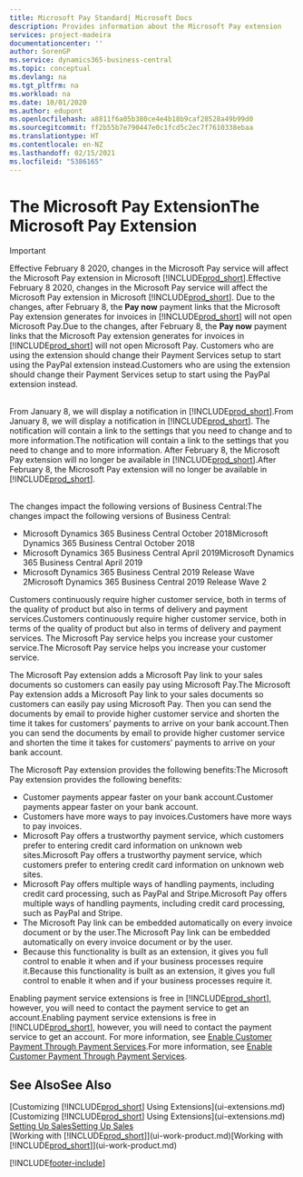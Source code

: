 ```yaml
---
title: Microsoft Pay Standard| Microsoft Docs
description: Provides information about the Microsoft Pay extension
services: project-madeira
documentationcenter: ''
author: SorenGP
ms.service: dynamics365-business-central
ms.topic: conceptual
ms.devlang: na
ms.tgt_pltfrm: na
ms.workload: na
ms.date: 10/01/2020
ms.author: edupont
ms.openlocfilehash: a8811f6a05b380ce4e4b18b9caf28528a49b99d0
ms.sourcegitcommit: ff2b55b7e790447e0c1fcd5c2ec7f7610338ebaa
ms.translationtype: HT
ms.contentlocale: en-NZ
ms.lasthandoff: 02/15/2021
ms.locfileid: "5386165"
---
```

# <a name="the-microsoft-pay-extension"></a><span data-ttu-id="15701-103">The Microsoft Pay Extension</span><span class="sxs-lookup"><span data-stu-id="15701-103">The Microsoft Pay Extension</span></span>

> [!IMPORTANT]
> <span data-ttu-id="15701-104">Effective February 8 2020, changes in the Microsoft Pay service will affect the Microsoft Pay extension in Microsoft [!INCLUDE[prod_short](includes/prod_long.md)].</span><span class="sxs-lookup"><span data-stu-id="15701-104">Effective February 8 2020, changes in the Microsoft Pay service will affect the Microsoft Pay extension in Microsoft [!INCLUDE[prod_short](includes/prod_long.md)].</span></span> <span data-ttu-id="15701-105">Due to the changes, after February 8, the **Pay now** payment links that the Microsoft Pay extension generates for invoices in [!INCLUDE[prod_short](includes/prod_short.md)] will not open Microsoft Pay.</span><span class="sxs-lookup"><span data-stu-id="15701-105">Due to the changes, after February 8, the **Pay now** payment links that the Microsoft Pay extension generates for invoices in [!INCLUDE[prod_short](includes/prod_short.md)] will not open Microsoft Pay.</span></span> <span data-ttu-id="15701-106">Customers who are using the extension should change their Payment Services setup to start using the PayPal extension instead.</span><span class="sxs-lookup"><span data-stu-id="15701-106">Customers who are using the extension should change their Payment Services setup to start using the PayPal extension instead.</span></span><br /></br>
>
> <span data-ttu-id="15701-107">From January 8, we will display a notification in [!INCLUDE[prod_short](includes/prod_short.md)].</span><span class="sxs-lookup"><span data-stu-id="15701-107">From January 8, we will display a notification in [!INCLUDE[prod_short](includes/prod_short.md)].</span></span> <span data-ttu-id="15701-108">The notification will contain a link to the settings that you need to change and to more information.</span><span class="sxs-lookup"><span data-stu-id="15701-108">The notification will contain a link to the settings that you need to change and to more information.</span></span> <span data-ttu-id="15701-109">After February 8, the Microsoft Pay extension will no longer be available in [!INCLUDE[prod_short](includes/prod_short.md)].</span><span class="sxs-lookup"><span data-stu-id="15701-109">After February 8, the Microsoft Pay extension will no longer be available in [!INCLUDE[prod_short](includes/prod_short.md)].</span></span><br /></br>
>
> <span data-ttu-id="15701-110">The changes impact the following versions of Business Central:</span><span class="sxs-lookup"><span data-stu-id="15701-110">The changes impact the following versions of Business Central:</span></span>
> - <span data-ttu-id="15701-111">Microsoft Dynamics 365 Business Central October 2018</span><span class="sxs-lookup"><span data-stu-id="15701-111">Microsoft Dynamics 365 Business Central October 2018</span></span>
> - <span data-ttu-id="15701-112">Microsoft Dynamics 365 Business Central April 2019</span><span class="sxs-lookup"><span data-stu-id="15701-112">Microsoft Dynamics 365 Business Central April 2019</span></span>
> - <span data-ttu-id="15701-113">Microsoft Dynamics 365 Business Central 2019 Release Wave 2</span><span class="sxs-lookup"><span data-stu-id="15701-113">Microsoft Dynamics 365 Business Central 2019 Release Wave 2</span></span>

<span data-ttu-id="15701-114">Customers continuously require higher customer service, both in terms of the quality of product but also in terms of delivery and payment services.</span><span class="sxs-lookup"><span data-stu-id="15701-114">Customers continuously require higher customer service, both in terms of the quality of product but also in terms of delivery and payment services.</span></span> <span data-ttu-id="15701-115">The Microsoft Pay service helps you increase your customer service.</span><span class="sxs-lookup"><span data-stu-id="15701-115">The Microsoft Pay service helps you increase your customer service.</span></span>

<span data-ttu-id="15701-116">The Microsoft Pay extension adds a Microsoft Pay link to your sales documents so customers can easily pay using Microsoft Pay.</span><span class="sxs-lookup"><span data-stu-id="15701-116">The Microsoft Pay extension adds a Microsoft Pay link to your sales documents so customers can easily pay using Microsoft Pay.</span></span> <span data-ttu-id="15701-117">Then you can send the documents by email to provide higher customer service and shorten the time it takes for customers’ payments to arrive on your bank account.</span><span class="sxs-lookup"><span data-stu-id="15701-117">Then you can send the documents by email to provide higher customer service and shorten the time it takes for customers’ payments to arrive on your bank account.</span></span>

<span data-ttu-id="15701-118">The Microsoft Pay extension provides the following benefits:</span><span class="sxs-lookup"><span data-stu-id="15701-118">The Microsoft Pay extension provides the following benefits:</span></span>
- <span data-ttu-id="15701-119">Customer payments appear faster on your bank account.</span><span class="sxs-lookup"><span data-stu-id="15701-119">Customer payments appear faster on your bank account.</span></span>
- <span data-ttu-id="15701-120">Customers have more ways to pay invoices.</span><span class="sxs-lookup"><span data-stu-id="15701-120">Customers have more ways to pay invoices.</span></span>
- <span data-ttu-id="15701-121">Microsoft Pay offers a trustworthy payment service, which customers prefer to entering credit card information on unknown web sites.</span><span class="sxs-lookup"><span data-stu-id="15701-121">Microsoft Pay offers a trustworthy payment service, which customers prefer to entering credit card information on unknown web sites.</span></span>
- <span data-ttu-id="15701-122">Microsoft Pay offers multiple ways of handling payments, including credit card processing, such as PayPal and Stripe.</span><span class="sxs-lookup"><span data-stu-id="15701-122">Microsoft Pay offers multiple ways of handling payments, including credit card processing, such as PayPal and Stripe.</span></span>
- <span data-ttu-id="15701-123">The Microsoft Pay link can be embedded automatically on every invoice document or by the user.</span><span class="sxs-lookup"><span data-stu-id="15701-123">The Microsoft Pay link can be embedded automatically on every invoice document or by the user.</span></span>
- <span data-ttu-id="15701-124">Because this functionality is built as an extension, it gives you full control to enable it when and if your business processes require it.</span><span class="sxs-lookup"><span data-stu-id="15701-124">Because this functionality is built as an extension, it gives you full control to enable it when and if your business processes require it.</span></span>

<span data-ttu-id="15701-125">Enabling payment service extensions is free in [!INCLUDE[prod_short](includes/prod_short.md)], however, you will need to contact the payment service to get an account.</span><span class="sxs-lookup"><span data-stu-id="15701-125">Enabling payment service extensions is free in [!INCLUDE[prod_short](includes/prod_short.md)], however, you will need to contact the payment service to get an account.</span></span> <span data-ttu-id="15701-126">For more information, see [Enable Customer Payment Through Payment Services](sales-how-enable-payment-service-extensions.md).</span><span class="sxs-lookup"><span data-stu-id="15701-126">For more information, see [Enable Customer Payment Through Payment Services](sales-how-enable-payment-service-extensions.md).</span></span>

## <a name="see-also"></a><span data-ttu-id="15701-127">See Also</span><span class="sxs-lookup"><span data-stu-id="15701-127">See Also</span></span>
<span data-ttu-id="15701-128">[Customizing [!INCLUDE[prod_short](includes/prod_short.md)] Using Extensions](ui-extensions.md)</span><span class="sxs-lookup"><span data-stu-id="15701-128">[Customizing [!INCLUDE[prod_short](includes/prod_short.md)] Using Extensions](ui-extensions.md)</span></span>  
[<span data-ttu-id="15701-129">Setting Up Sales</span><span class="sxs-lookup"><span data-stu-id="15701-129">Setting Up Sales</span></span>](sales-setup-sales.md)  
<span data-ttu-id="15701-130">[Working with [!INCLUDE[prod_short](includes/prod_short.md)]](ui-work-product.md)</span><span class="sxs-lookup"><span data-stu-id="15701-130">[Working with [!INCLUDE[prod_short](includes/prod_short.md)]](ui-work-product.md)</span></span>


[!INCLUDE[footer-include](includes/footer-banner.md)]